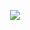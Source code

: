 <p align="center">
  <img src="https://readme-typing-svg.herokuapp.com?color=cccccc&center=true&lines=cover+me+in+tall+grass" />
</p>
